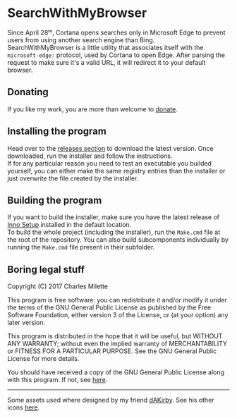 ﻿# SearchWithMyBrowser

Since April 28ᵗʰ, Cortana opens searches only in Microsoft Edge to prevent users from using another search engine than Bing.  
SearchWithMyBrowser is a little utility that associates itself with the `microsoft-edge:` protocol, used by Cortana to open Edge. After parsing the request to make sure it's a valid URL, it will redirect it to your default browser.

## Donating

If you like my work, you are more than welcome to [donate](https://PayPal.me/CharlesMilette).

## Installing the program

Head over to the [releases section](https://github.com/charlesmilette/SearchWithMyBrowser/releases) to download the latest version. Once downloaded, run the installer and follow the instructions.  
If for any particular reason you need to test an executable you builded yourself, you can either make the same registry entries than the installer or just overwrite the file created by the installer.

## Building the program

If you want to build the installer, make sure you have the latest release of [Inno Setup](http://www.jrsoftware.org/isinfo.php) installed in the default location.  
To build the whole project (including the installer), run the `Make.cmd` file at the root of the repository. You can also build subcomponents individually by running the `Make.cmd` file present in their subfolder.

## Boring legal stuff

Copyright (C) 2017  Charles Milette

This program is free software: you can redistribute it and/or modify it under the terms of the GNU General Public License as published by the Free Software Foundation, either version 3 of the License, or (at your option) any later version.

This program is distributed in the hope that it will be useful, but WITHOUT ANY WARRANTY; without even the implied warranty of MERCHANTABILITY or FITNESS FOR A PARTICULAR PURPOSE.  See the GNU General Public License for more details.

You should have received a copy of the GNU General Public License along with this program.  If not, see [here](http://www.gnu.org/licenses/).

----------------------------

Some assets used where designed by my friend [dAKirby](http://dakirby309.deviantart.com/). See his other icons [here](http://dakirby309.deviantart.com/art/Simply-Styled-Icon-Set-664-Icons-FREE-469662576).